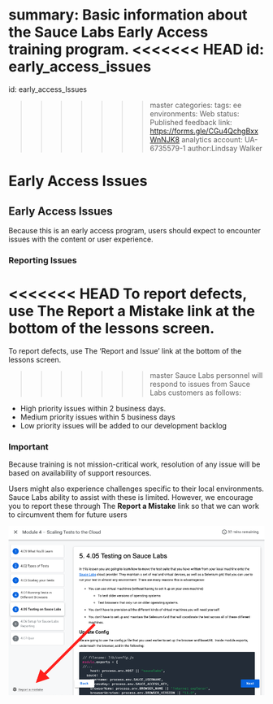 <!-- Copy this file into tools/site/coursenameFolder & start editing -->

summary: Basic information about the Sauce Labs Early Access training program.
<<<<<<< HEAD
id: early_access_issues
=======
id: early_access_Issues
>>>>>>> master
categories:
tags: ee  
environments: Web
status: Published
feedback link: https://forms.gle/CGu4QchgBxxWnNJK8
analytics account: UA-6735579-1
author:Lindsay Walker
<!-- ------------------------ -->
#  Early Access Issues

<!-- ------------------------ -->
## Early Access Issues

Because this is an early access program, users should expect to encounter issues with the content or user experience.


### Reporting Issues

<<<<<<< HEAD
To report defects, use The **Report a Mistake** link at the bottom of the lessons screen.
=======
To report defects, use The ‘Report and Issue’ link at the bottom of the lessons screen.
>>>>>>> master
Sauce Labs personnel will respond to issues from Sauce Labs customers as follows:

* High priority issues within 2 business days.
* Medium priority issues within 5 business days
* Low priority issues will be added to our development backlog

### Important
Because training is not mission-critical work, resolution of any issue will be based on availability of support resources.

Users might also experience challenges specific to their local environments. Sauce Labs ability to assist with these is limited. However, we encourage you to report these through The **Report a Mistake** link so that we can work to circumvent them  for future users

<img src="assets/Report_A_Mistake.png" alt="Report an issue" width="750"/>
